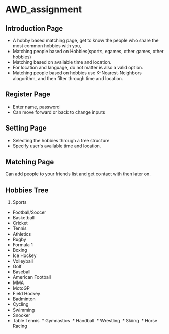# AWD_assignment

## Introduction Page
* A hobby based matching page, get to know the people who share the most common hobbies with you,
* Matching people based on Hobbies(sports, egames, other games, other hobbies)
* Matching based on available time and location.
* For location and language, do not matter is also a valid option.
* Matching people based on hobbies use K-Nearest-Neighbors alogorithm, and then filter through time and location.

## Register Page
* Enter name, password
* Can move forward or back to change inputs

## Setting Page
* Selecting the hobbies through a tree structure
* Specify user's available time and location.

## Matching Page
Can add people to your friends list and get contact with then later on.

## Hobbies Tree
1. Sports
  * Football/Soccer
  * Basketball
  * Cricket
  * Tennis
  * Athletics
  * Rugby
  * Formula 1
  * Boxing
  * Ice Hockey
  * Volleyball
  * Golf
  * Baseball
  * American Football
  * MMA
  * MotoGP
  * Field Hockey
  * Badminton
  * Cycling
  * Swimming 
  * Snooker 
  * Table Tennis 
  * Gymnastics 
  * Handball
  * Wrestling 
  * Skiing 
  * Horse Racing 
